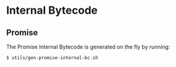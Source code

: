 # Internal Bytecode

## Promise

The Promise Internal Bytecode is generated on the fly by running:

```sh
$ utils/gen-promise-internal-bc.sh
```
